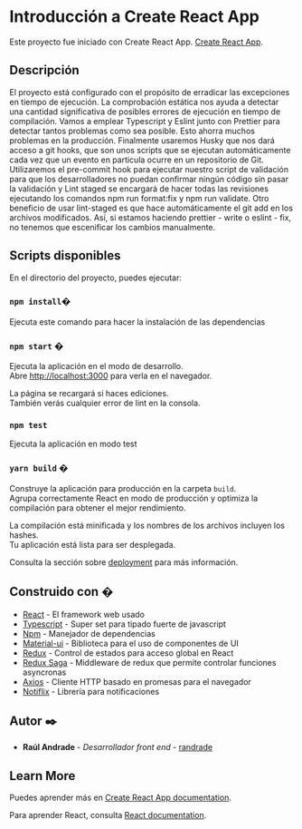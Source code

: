 # Introducción a Create React App

Este proyecto fue iniciado con Create React App. [Create React App](https://github.com/facebook/create-react-app).

## Descripción

El proyecto está configurado con el propósito de erradicar las excepciones en tiempo de ejecución.
La comprobación estática nos ayuda a detectar una cantidad significativa de posibles errores de ejecución en tiempo de compilación.
Vamos a emplear Typescript y Eslint junto con Prettier para detectar tantos problemas como sea posible. Esto ahorra muchos problemas en la producción.
Finalmente usaremos Husky que nos dará acceso a git hooks, que son unos scripts que se ejecutan automáticamente cada vez que un evento en particula ocurre en un repositorio de Git.
Utilizaremos el pre-commit hook para ejecutar nuestro script de validación para que los desarrolladores no puedan confirmar ningún código sin pasar la validación y Lint staged se encargará de hacer todas las revisiones ejecutando los comandos npm run format:fix y npm run validate.
Otro beneficio de usar lint-staged es que hace automáticamente el git add en los archivos modificados. Así, si estamos haciendo prettier - write o eslint - fix, no tenemos que escenificar los cambios manualmente.

## Scripts disponibles

En el directorio del proyecto, puedes ejecutar:

### `npm install`�

Ejecuta este comando para hacer la instalación de las dependencias

### `npm start` �️

Ejecuta la aplicación en el modo de desarrollo.\
Abre [http://localhost:3000](http://localhost:3000) para verla en el navegador.

La página se recargará si haces ediciones.\
También verás cualquier error de lint en la consola.

### `npm test`

Ejecuta la aplicación en modo test

### `yarn build` �

Construye la aplicación para producción en la carpeta `build`.\
Agrupa correctamente React en modo de producción y optimiza la compilación para obtener el mejor rendimiento.

La compilación está minificada y los nombres de los archivos incluyen los hashes.\
Tu aplicación está lista para ser desplegada.

Consulta la sección sobre [deployment](https://facebook.github.io/create-react-app/docs/deployment) para más información.

## Construido con �️

- [React](https://es.reactjs.org/) - El framework web usado
- [Typescript](https://www.typescriptlang.org/) - Super set para tipado fuerte de javascript
- [Npm](https://www.npmjs.com/) - Manejador de dependencias
- [Material-ui](https://mui.com/) - Biblioteca para el uso de componentes de UI
- [Redux](https://es.redux.js.org/) - Control de estados para acceso global en React
- [Redux Saga](https://redux-saga.js.org/) - Middleware de redux que permite controlar funciones asyncronas
- [Axios](https://github.com/axios/axios) - Cliente HTTP basado en promesas para el navegador
- [Notiflix](https://notiflix.github.io/) - Librería para notificaciones

## Autor ✒️

- **Raúl Andrade** - _Desarrollador front end_ - [randrade](https://www.linkedin.com/in/raul-andrade82/)

## Learn More

Puedes aprender más en [Create React App documentation](https://facebook.github.io/create-react-app/docs/getting-started).

Para aprender React, consulta [React documentation](https://reactjs.org/).

